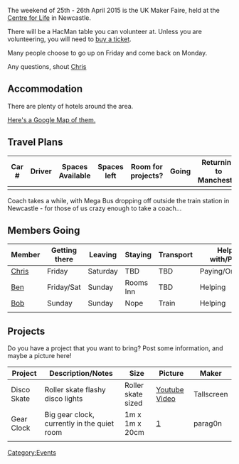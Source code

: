 The weekend of 25th - 26th April 2015 is the UK Maker Faire, held at the
[Centre for
Life](https://maps.google.co.uk/maps?ie=UTF-8&q=centre+for+life+newcastle&fb=1&gl=uk&hq=centre+for+life+newcastle&hnear=centre+for+life+newcastle&cid=0,0,1504349654150948153&ei=bsVYUf-9EYic0AXez4GIBg&ved=0CJcBEPwSMAA)
in Newcastle.

There will be a HacMan table you can volunteer at. Unless you are
volunteering, you will need to [buy a
ticket](http://www.life.org.uk/ticket/redirect.php?id=218&type=events&email=true).

Many people choose to go up on Friday and come back on Monday.

Any questions, shout [Chris](User:badspyro "wikilink")

Accommodation
-------------

There are plenty of hotels around the area.

[Here's a Google Map of
them.](https://www.google.co.uk/maps/search/hotels/@54.9680412,-1.6215938,17z/data=!3m1!4b1!4m5!2m4!3m3!1shotels!2sCentre+For+Life,+Times+Square,+Newcastle+upon+Tyne,+Tyne+and+Wear+NE1+4EP,+United+Kingdom!3s0x487e774b5cbad547:0x14e0860a41a62539)

Travel Plans
------------

| Car \# | Driver | Spaces Available | Spaces left | Room for projects? | Going | Returning to Manchester | Room for stuff? |
|--------|--------|------------------|-------------|--------------------|-------|-------------------------|-----------------|
|        |        |                  |             |                    |       |                         |                 |

Coach takes a while, with Mega Bus dropping off outside the train
station in Newcastle - for those of us crazy enough to take a coach...

Members Going
-------------

| Member                            | Getting there | Leaving  | Staying   | Transport | Helping with/Paying | Pass?     |
|-----------------------------------|---------------|----------|-----------|-----------|---------------------|-----------|
| [Chris](User:badspyro "wikilink") | Friday        | Saturday | TBD       | TBD       | Paying/Organising   |           |
| [Ben](User:fluff "wikilink")      | Friday/Sat    | Sunday   | Rooms Inn | TBD       | Helping             | Both Days |
| [Bob](User:parag0n "wikilink")    | Sunday        | Sunday   | Nope      | Train     | Helping             | Sunday    |
|                                   |               |          |           |           |                     |           |

Projects
--------

Do you have a project that you want to bring? Post some information, and
maybe a picture here!

| Project     | Description/Notes                           | Size               | Picture                                                      | Maker      |
|-------------|---------------------------------------------|--------------------|--------------------------------------------------------------|------------|
| Disco Skate | Roller skate flashy disco lights            | Roller skate sized | [Youtube Video](https://www.youtube.com/watch?v=2vd8GnqVhzw) | Tallscreen |
| Gear Clock  | Big gear clock, currently in the quiet room | 1m x 1m x 20cm     | [1](https://www.youtube.com/watch?v=PEqJs1E8v1Q)             | parag0n    |
|             |                                             |                    |                                                              |            |

[Category:Events](Category:Events "wikilink")